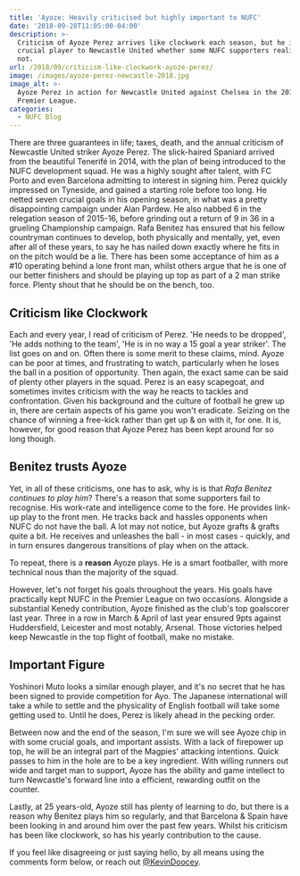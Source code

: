 ```yaml
---
title: 'Ayoze: Heavily criticised but highly important to NUFC'
date: '2018-09-28T11:05:00-04:00'
description: >-
  Criticism of Ayoze Perez arrives like clockwork each season, but he is a
  crucial player to Newcastle United whether some NUFC supporters realise it or
  not.
url: /2018/09/criticism-like-clockwork-ayoze-perez/
image: /images/ayoze-perez-newcastle-2018.jpg
image_alt: >-
  Ayoze Perez in action for Newcastle United against Chelsea in the 2018/19
  Premier League.
categories:
  - NUFC Blog
---
```

There are three guarantees in life; taxes, death, and the annual criticism of Newcastle United striker Ayoze Perez. The slick-haired Spaniard arrived from the beautiful Tenerifé in 2014, with the plan of being introduced to the NUFC development squad. He was a highly sought after talent, with FC Porto and even Barcelona admitting to interest in signing him. Perez quickly impressed on Tyneside, and gained a starting role before too long. He netted seven crucial goals in his opening season, in what was a pretty disappointing campaign under Alan Pardew. He also nabbed 6 in the relegation season of 2015-16, before grinding out a return of 9 in 36 in a grueling Championship campaign. Rafa Benitez has ensured that his fellow countryman continues to develop, both physically and mentally, yet, even after all of these years, to say he has nailed down exactly where he fits in on the pitch would be a lie. There has been some acceptance of him as a #10 operating behind a lone front man, whilst others argue that he is one of our better finishers and should be playing up top as part of a 2 man strike force. Plenty shout that he should be on the bench, too.

## Criticism like Clockwork

Each and every year, I read of criticism of Perez. 'He needs to be dropped', 'He adds nothing to the team', 'He is in no way a 15 goal a year striker'. The list goes on and on. Often there is some merit to these claims, mind. Ayoze can be poor at times, and frustrating to watch, particularly when he loses the ball in a position of opportunity. Then again, the exact same can be said of plenty other players in the squad. Perez is an easy scapegoat, and sometimes invites criticism with the way he reacts to tackles and confrontation. Given his background and the culture of football he grew up in, there are certain aspects of his game you won't eradicate. Seizing on the chance of winning a free-kick rather than get up & on with it, for one. It is, however, for good reason that Ayoze Perez has been kept around for so long though.

## Benitez trusts Ayoze

Yet, in all of these criticisms, one has to ask, why is is that *Rafa Benitez continues to play him*? There's a reason that some supporters fail to recognise. His work-rate and intelligence come to the fore. He provides link-up play to the front men. He tracks back and hassles opponents when NUFC do not have the ball. A lot may not notice, but Ayoze grafts & grafts quite a bit. He receives and unleashes the ball - in most cases - quickly, and in turn ensures dangerous transitions of play when on the attack. 

To repeat, there is a **reason** Ayoze plays. He is a smart footballer, with more technical nous than the majority of the squad. 

However, let's not forget his goals throughout the years. His goals have practically kept NUFC in the Premier League on two occasions. Alongside a substantial Kenedy contribution, Ayoze finished as the club's top goalscorer last year. Three in a row in March & April of last year ensured 9pts against Huddersfield, Leicester and most notably, Arsenal. Those victories helped keep Newcastle in the top flight of football, make no mistake.

## Important Figure

Yoshinori Muto looks a similar enough player, and it's no secret that he has been signed to provide competition for Ayo. The Japanese international will take a while to settle and the physicality of English football will take some getting used to. Until he does, Perez is likely ahead in the pecking order.

Between now and the end of the season, I'm sure we will see Ayoze chip in with some crucial goals, and important assists. With a lack of firepower up top, he will be an integral part of the Magpies' attacking intentions. Quick passes to him in the hole are to be a key ingredient. With willing runners out wide and target man to support, Ayoze has the ability and game intellect to turn Newcastle's forward line into a efficient, rewarding outfit on the counter.

Lastly, at 25 years-old, Ayoze still has plenty of learning to do, but there is a reason why Benitez plays him so regularly, and that Barcelona & Spain have been looking in and around him over the past few years. Whilst his criticism has been like clockwork, so has his yearly contribution to the cause.

If you feel like disagreeing or just saying hello, by all means using the comments form below, or reach out [@KevinDoocey](https://twitter.com/kevindoocey).
